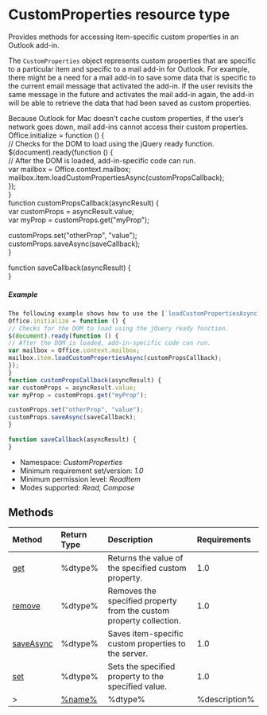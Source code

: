 # CustomProperties resource type

Provides methods for accessing item-specific custom properties in an Outlook add-in.

The `CustomProperties` object represents custom properties that are specific to a particular item and specific to a mail add-in for Outlook. For example, there might be a need for a mail add-in to save some data that is specific to the current email message that activated the add-in. If the user revisits the same message in the future and activates the mail add-in again, the add-in will be able to retrieve the data that had been saved as custom properties. 	 
 	 
Because Outlook for Mac doesn’t cache custom properties, if the user’s network goes down, mail add-ins cannot access their custom properties. 	 
Office.initialize = function () { 	 
// Checks for the DOM to load using the jQuery ready function. 	 
$(document).ready(function () { 	 
// After the DOM is loaded, add-in-specific code can run. 	 
var mailbox = Office.context.mailbox; 	 
mailbox.item.loadCustomPropertiesAsync(customPropsCallback); 	 
}); 	 
} 	 
function customPropsCallback(asyncResult) { 	 
var customProps = asyncResult.value; 	 
var myProp = customProps.get("myProp"); 	 
 	 
customProps.set("otherProp", "value"); 	 
customProps.saveAsync(saveCallback); 	 
} 	 
 	 
function saveCallback(asyncResult) { 	 
} 	 
##### Example 
 	 

```js 	 
The following example shows how to use the [`loadCustomPropertiesAsync`]{@link Office.context.mailbox.Item#loadCustomPropertiesAsync} method to asynchronously load custom properties that are specific to the current item. The example also shows how to use the [`saveAsync`]{@link CustomProperties#saveAsync} method to save these properties back to the server. After loading the custom properties, the example uses the [`get`]{@link CustomProperties#get} method to read the custom property `myProp`, the [`set`]{@link CustomProperties#set} method to write the custom property `otherProp`, and then finally calls the `saveAsync` method to save the custom properties. 	 
Office.initialize = function () { 	 
// Checks for the DOM to load using the jQuery ready function. 	 
$(document).ready(function () { 	 
// After the DOM is loaded, add-in-specific code can run. 	 
var mailbox = Office.context.mailbox; 	 
mailbox.item.loadCustomPropertiesAsync(customPropsCallback); 	 
}); 	 
} 	 
function customPropsCallback(asyncResult) { 	 
var customProps = asyncResult.value; 	 
var myProp = customProps.get("myProp"); 	 
 	 
customProps.set("otherProp", "value"); 	 
customProps.saveAsync(saveCallback); 	 
} 	 
 	 
function saveCallback(asyncResult) { 	 
} 	 
```


*	Namespace: *CustomProperties*
*	Minimum requirement set/version: *1.0*
*	Minimum permission level: *ReadItem*
*	Modes supported: *Read, Compose*



## Methods

| Method	   | Return Type    | Description | Requirements|
|:-------------|:---------------|:------------|:----|
| [get](get)     | %dtype% | Returns the value of the specified custom property. | 1.0|  
| [remove](remove)     | %dtype% | Removes the specified property from the custom property collection. | 1.0|  
| [saveAsync](saveasync)     | %dtype% | Saves item-specific custom properties to the server. | 1.0|  
| [set](set)     | %dtype% | Sets the specified property to the specified value. | 1.0|  
>| [%name%](%link%)     | %dtype% | %description% | %req%|


